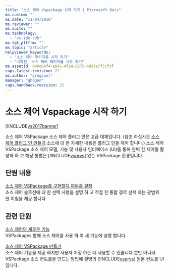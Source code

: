 ```yaml
---
title: "소스 제어 Vspackage 시작 하기 | Microsoft Docs"
ms.custom: ""
ms.date: "11/04/2016"
ms.reviewer: ""
ms.suite: ""
ms.technology: 
  - "vs-ide-sdk"
ms.tgt_pltfrm: ""
ms.topic: "article"
helpviewer_keywords: 
  - "소스 제어 패키지를 시작 하기"
  - "시작된, 소스 제어 패키지를 시작 하기"
ms.assetid: 049c68f4-a041-4f24-8575-4837e7f5cf3f
caps.latest.revision: 22
ms.author: "gregvanl"
manager: "ghogen"
caps.handback.revision: 22
---
```

# 소스 제어 Vspackage 시작 하기
[!INCLUDE[vs2017banner](../../code-quality/includes/vs2017banner.md)]

소스 제어 VSPackage 소스 제어 플러그 인은 고급 대체입니다.  \(참조 하십시오 [소스 제어 플러그 인 만들기](../../extensibility/internals/creating-a-source-control-plug-in.md) 소스에 대 한 자세한 내용은 플러그 인을 제어 합니다.\) 소스 제어 VSPackage 소스 제어 모델, 기능 및 사용자 인터페이스 \(UI\)를 통해 완벽 한 제어를 활성화 하 고 해당 통합은 [!INCLUDE[vsprvs](../../code-quality/includes/vsprvs_md.md)] 있는 VSPackage 환경입니다.  
  
## 단원 내용  
 [소스 제어 VSPackage를 구현할지 여부를 결정](../../extensibility/internals/determining-whether-to-implement-a-source-control-vspackage.md)  
 소스 제어 솔루션에 대 한 선택 사항을 설명 하 고 적절 한 통합 경로 선택 하는 광범위 한 지침을 제공 합니다.  
  
## 관련 단원  
 [소스 제어의 새로운 기능](../../extensibility/internals/what-s-new-in-source-control.md)  
 VSPackages 함께 소스 제어를 사용 하 여 새 기능에 설명 합니다.  
  
 [소스 제어 VSPackage 만들기](../../extensibility/internals/creating-a-source-control-vspackage.md)  
 소스 제어 기능을 제공 하지만 사용자 지정 하는 데 사용할 수 있습니다 뿐만 아니라 VSPackage 소스 컨트롤을 만드는 방법에 설명의 [!INCLUDE[vsprvs](../../code-quality/includes/vsprvs_md.md)] 원본 컨트롤 UI입니다.